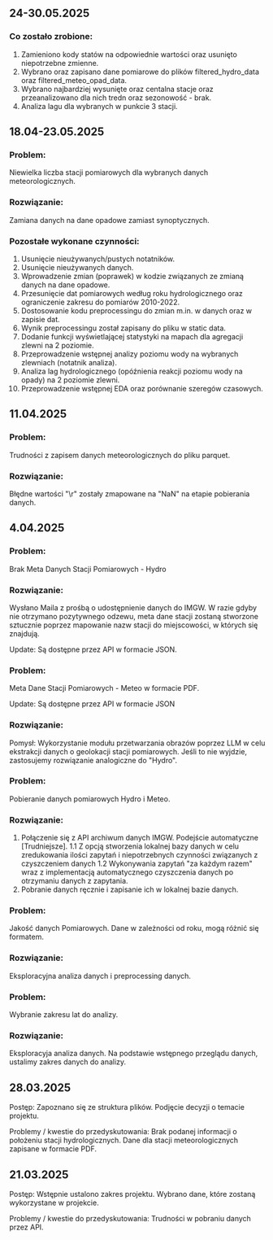 ## 24-30.05.2025
### Co zostało zrobione:
1. Zamieniono kody statów na odpowiednie wartości oraz usunięto niepotrzebne zmienne.
2. Wybrano oraz zapisano dane pomiarowe do plików filtered_hydro_data oraz filtered_meteo_opad_data.
3. Wybrano najbardziej wysunięte oraz centalna stacje oraz przeanalizowano dla nich tredn oraz sezonowość - brak.
4. Analiza lagu dla wybranych w punkcie 3 stacji.


## 18.04-23.05.2025
### Problem:
Niewielka liczba stacji pomiarowych dla wybranych danych meteorologicznych.

### Rozwiązanie:
Zamiana danych na dane opadowe zamiast synoptycznych.


### Pozostałe wykonane czynności:
1. Usunięcie nieużywanych/pustych notatników.
2. Usunięcie nieużywanych danych.
3. Wprowadzenie zmian (poprawek) w kodzie związanych ze zmianą danych na dane opadowe.
4. Przesunięcie dat pomiarowych według roku hydrologicznego oraz ograniczenie zakresu do pomiarów 2010-2022.
5. Dostosowanie kodu preprocessingu do zmian m.in. w danych oraz w zapisie dat.
6. Wynik preprocessingu został zapisany do pliku w static data.
7. Dodanie funkcji wyświetlającej statystyki na mapach dla agregacji zlewni na 2 poziomie.
8. Przeprowadzenie wstępnej analizy poziomu wody na wybranych zlewniach (notatnik analiza).
9. Analiza lag hydrologicznego (opóźnienia reakcji poziomu wody na opady) na 2 poziomie zlewni.
10. Przeprowadzenie wstępnej EDA oraz porównanie szeregów czasowych.

## 11.04.2025
### Problem:
Trudności z zapisem danych meteorologicznych do pliku parquet.

### Rozwiązanie:
Błędne wartości "\r" zostały zmapowane na "NaN" na etapie pobierania danych.


## 4.04.2025
### Problem:
Brak Meta Danych Stacji Pomiarowych - Hydro

### Rozwiązanie:
Wysłano Maila z prośbą o udostępnienie danych do IMGW.
W razie gdyby nie otrzymano pozytywnego odzewu, meta dane stacji zostaną stworzone sztucznie poprzez mapowanie nazw stacji do miejscowości, w których się znajdują.

Update: Są dostępne przez API w formacie JSON.

### Problem:
Meta Dane Stacji Pomiarowych - Meteo w formacie PDF.

Update: Są dostępne przez API w formacie JSON

### Rozwiązanie:
Pomysł: Wykorzystanie modułu przetwarzania obrazów poprzez LLM w celu ekstrakcji danych o geolokacji stacji pomiarowych. Jeśli to nie wyjdzie, zastosujemy rozwiązanie
analogiczne do "Hydro".

### Problem:
Pobieranie danych pomiarowych Hydro i Meteo.

### Rozwiązanie: 

1. Połączenie się z API archiwum danych IMGW. Podejście automatyczne [Trudniejsze].
	1.1 Z opcją stworzenia lokalnej bazy danych w celu zredukowania ilości zapytań i niepotrzebnych czynności związanych z czyszczeniem danych
	1.2 Wykonywania zapytań "za każdym razem" wraz z implementacją automatycznego czyszczenia danych po otrzymaniu danych z zapytania.
2. Pobranie danych ręcznie i zapisanie ich w lokalnej bazie danych.

### Problem: 
Jakość danych Pomiarowych. Dane w zależności od roku, mogą różnić się formatem.

### Rozwiązanie:
Eksploracyjna analiza danych i preprocessing danych.

### Problem: 
Wybranie zakresu lat do analizy.

### Rozwiązanie:
Eksploracyja analiza danych. Na podstawie wstępnego przeglądu danych, ustalimy zakres danych do analizy.

## 28.03.2025

Postęp: Zapoznano się ze struktura plików. Podjęcie decyzji o temacie projektu.

Problemy / kwestie do przedyskutowania: Brak podanej informacji o położeniu stacji hydrologicznych. Dane dla stacji meteorologicznych zapisane w formacie PDF.

## 21.03.2025

Postęp: Wstępnie ustalono zakres projektu. Wybrano dane, które zostaną wykorzystane w projekcie.

Problemy / kwestie do przedyskutowania: Trudności w pobraniu danych przez API.